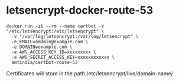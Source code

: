 # letsencrypt-docker-route-53

    docker run -it --rm --name certbot -v "/etc/letsencrypt:/etc/letsencrypt" \
      -v "/var/log/letsencrypt:/var/log/letsencrypt" \
      -e EMAIL=amdmin@example.com \
      -e DOMAIN=example.com \
      -e AWS_ACCESS_KEY_ID=xxxxxxxxx \
      -e AWS_SECRET_ACCESS_KEY=xxxxxxxxxxxx \
      amtindia/certbot-route-53
      
  Certificates will store in the path /etc/letsencrypt/live/domain-name/
